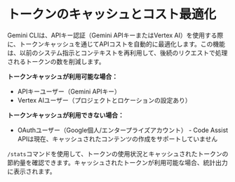 # トークンのキャッシュとコスト最適化

Gemini CLIは、APIキー認証（Gemini APIキーまたはVertex AI）を使用する際に、トークンキャッシュを通じてAPIコストを自動的に最適化します。この機能は、以前のシステム指示とコンテキストを再利用して、後続のリクエストで処理されるトークンの数を削減します。

**トークンキャッシュが利用可能な場合：**

- APIキーユーザー（Gemini APIキー）
- Vertex AIユーザー（プロジェクトとロケーションの設定あり）

**トークンキャッシュが利用できない場合：**

- OAuthユーザー（Google個人/エンタープライズアカウント） - Code Assist APIは現在、キャッシュされたコンテンツの作成をサポートしていません

`/stats`コマンドを使用して、トークンの使用状況とキャッシュされたトークンの節約量を確認できます。キャッシュされたトークンが利用可能な場合、統計出力に表示されます。 